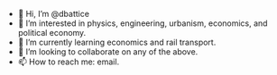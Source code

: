 - 👋 Hi, I’m @dbattice
- 👀 I’m interested in physics, engineering, urbanism, economics, and political economy.
- 🌱 I’m currently learning economics and rail transport.
- 💞️ I’m looking to collaborate on any of the above.
- 📫 How to reach me: email.

<!---
dbattice/dbattice is a ✨ special ✨ repository because its `README.md` (this file) appears on your GitHub profile.
You can click the Preview link to take a look at your changes.
--->
